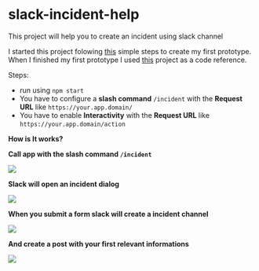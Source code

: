 # slack-incident-help
This project will help you to create an incident using slack channel

I started this project folowing [this](https://tutorials.botsfloor.com/building-a-node-js-slack-bot-before-your-microwave-popcorn-is-ready-8946651a5071) simple steps to create my first prototype. When I finished my first prototype I used [this](https://github.com/colmdoyle/slack-incident-management) project as a code reference. 

Steps:
- run using `npm start`
- You have to configure a **slash command** `/incident` with the **Request URL** like `https://your.app.domain/`
- You have to enable **Interactivity** with the **Request URL** like `https://your.app.domain/action`

**How is It works?**

**Call app with the slash command `/incident`**


![](http://i.imgur.com/v3CMJbs.png)


**Slack will open an incident dialog**

![](http://i.imgur.com/17ZdAnO.png)


**When you submit a form slack will create a incident channel**


![](http://i.imgur.com/DTpzPsT.png)


**And create a post with your first relevant informations**


![](http://i.imgur.com/i8vnzyR.png)




   
